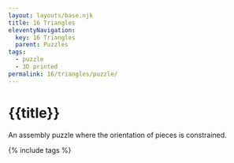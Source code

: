 ```yaml
---
layout: layouts/base.njk
title: 16 Triangles
eleventyNavigation:
  key: 16 Triangles
  parent: Puzzles
tags:
  - puzzle
  - 3D printed
permalink: 16/triangles/puzzle/
---
```

# {{title}}

An assembly puzzle where the orientation of pieces is constrained.

{% include tags %}
